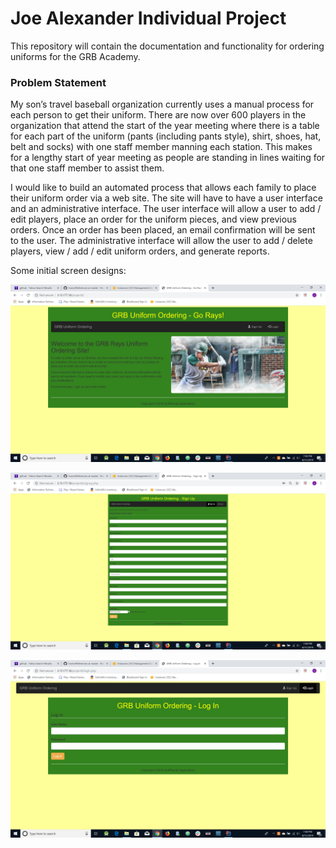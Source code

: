 # Joe Alexander Individual Project

This repository will contain the documentation and functionality for ordering uniforms for the GRB Academy. 

### Problem Statement

My son’s travel baseball organization currently uses a manual process for each person to get their uniform. There are 
now over 600 players in the organization that attend the start of the year meeting where there is a table for each part 
of the uniform (pants (including pants style), shirt, shoes, hat, belt and socks) with one staff member manning each 
station. This makes for a lengthy start of year meeting as people are standing in lines waiting for that one staff 
member to assist them.

I would like to build an automated process that allows each family to place their uniform order via a web site. The site will have to have a user interface and an administrative interface. The user interface will allow a user to add / edit players, place an order for the uniform pieces, and view previous orders. Once an order has been placed, an email confirmation will be sent to the user.
The administrative interface will allow the user to add / delete players, view / add / edit uniform orders, and generate reports.

Some initial screen designs:

![GRB Uniform Ordering Landing Page](src/main/webapp/images/landingPage.png)

![GRB Uniform Ordering Sign Up Page](src/main/webapp/images/signUp.png)

![GRB Uniform Ordering Login Page](src/main/webapp/images/loginPage.png)